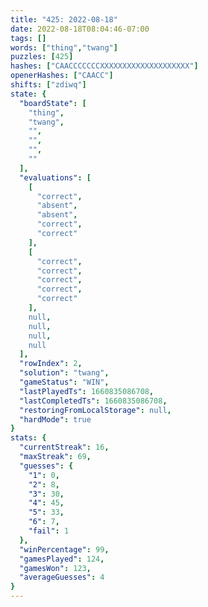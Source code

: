 ```yaml
---
title: "425: 2022-08-18"
date: 2022-08-18T08:04:46-07:00
tags: []
words: ["thing","twang"]
puzzles: [425]
hashes: ["CAACCCCCCCXXXXXXXXXXXXXXXXXXXX"]
openerHashes: ["CAACC"]
shifts: ["zdiwq"]
state: {
  "boardState": [
    "thing",
    "twang",
    "",
    "",
    "",
    ""
  ],
  "evaluations": [
    [
      "correct",
      "absent",
      "absent",
      "correct",
      "correct"
    ],
    [
      "correct",
      "correct",
      "correct",
      "correct",
      "correct"
    ],
    null,
    null,
    null,
    null
  ],
  "rowIndex": 2,
  "solution": "twang",
  "gameStatus": "WIN",
  "lastPlayedTs": 1660835086708,
  "lastCompletedTs": 1660835086708,
  "restoringFromLocalStorage": null,
  "hardMode": true
}
stats: {
  "currentStreak": 16,
  "maxStreak": 69,
  "guesses": {
    "1": 0,
    "2": 8,
    "3": 30,
    "4": 45,
    "5": 33,
    "6": 7,
    "fail": 1
  },
  "winPercentage": 99,
  "gamesPlayed": 124,
  "gamesWon": 123,
  "averageGuesses": 4
}
---
```


<!-- more -->
